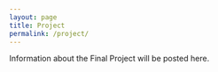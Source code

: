 ```yaml
---
layout: page
title: Project
permalink: /project/
---
```

Information about the Final Project will be posted here.
